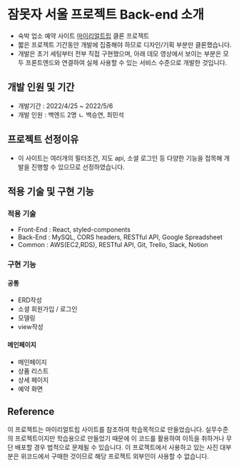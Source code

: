 # 잠못자 서울 프로젝트 Back-end 소개
- 숙박 업소 예약 사이트 [마이리얼트립](https://www.myrealtrip.com/) 클론 프로젝트
- 짧은 프로젝트 기간동안 개발에 집중해야 하므로 디자인/기획 부분만 클론했습니다.
- 개발은 초기 세팅부터 전부 직접 구현했으며, 아래 데모 영상에서 보이는 부분은 모두 프론트엔드와 연결하여 실제 사용할 수 있는 서비스 수준으로 개발한 것입니다.

## 개발 인원 및 기간
- 개발기간 : 2022/4/25 ~ 2022/5/6
- 개발 인원 : 백엔드 2명
    ㄴ 백승연, 최민석

## 프로젝트 선정이유
- 이 사이트는 여러개의 필터조건, 지도 api, 소셜 로그인 등 다양한 기능을 접목해 개발을 진행할 수 있으므로 선정하였습니다.
  
## 적용 기술 및 구현 기능

### 적용 기술
- Front-End : React, styled-components
- Back-End : MySQL, CORS headers, RESTful API, Google Spreadsheet
- Common : AWS(EC2,RDS), RESTful API, Git, Trello, Slack, Notion
  
### 구현 기능

#### 공통
- ERD작성
- 소셜 회원가입 / 로그인
- 모델링
- view작성
  
#### 메인페이지
- 메인페이지
- 상품 리스트
- 상세 페이지
- 예약 화면
  
## Reference
이 프로젝트는 마이리얼트립 사이트를 참조하여 학습목적으로 만들었습니다.
실무수준의 프로젝트이지만 학습용으로 만들었기 때문에 이 코드를 활용하여 이득을 취하거나 무단 배포할 경우 법적으로 문제될 수 있습니다.
이 프로젝트에서 사용하고 있는 사진 대부분은 위코드에서 구매한 것이므로 해당 프로젝트 외부인이 사용할 수 없습니다.